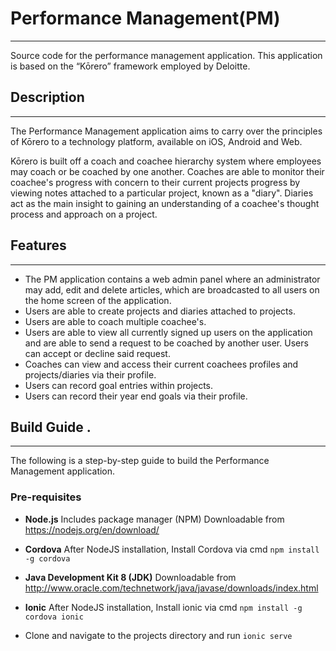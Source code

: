 # Performance Management(PM)
---
Source code for the performance management application. 
This application is based on the “Kōrero” framework employed by Deloitte.


## Description
---
The Performance Management application aims to carry over the principles of Kōrero to a technology platform, available
on iOS, Android and Web.  

Kōrero is built off a coach and coachee hierarchy system where employees may coach or be coached by one another. 
Coaches are able to monitor their coachee's progress with concern to their current projects progress 
by viewing notes attached to a particular project, known as a "diary". Diaries act as the main insight to gaining
an understanding of a coachee's thought process and approach on a project. 

## Features
---
* The PM application contains a web admin panel where an administrator may add, edit and delete articles, which are
broadcasted to all users on the home screen of the application.
* Users are able to create projects and diaries attached to projects.
* Users are able to coach multiple coachee's.
* Users are able to view all currently signed up users on the application and are able to send a request to be coached by another user.
Users can accept or decline said request.
* Coaches can view and access their current coachees profiles and projects/diaries via their profile.
* Users can record goal entries within projects.
* Users can record their year end goals via their profile.


## Build Guide . 

---
The following is a step-by-step guide to build the Performance Management application.
### Pre-requisites   

*	**Node.js**
Includes package manager (NPM)
Downloadable from https://nodejs.org/en/download/

*	**Cordova**
After NodeJS installation, Install Cordova via cmd
	`npm install -g cordova`

*	**Java Development Kit 8 (JDK)**
Downloadable from http://www.oracle.com/technetwork/java/javase/downloads/index.html

*	**Ionic**
After NodeJS installation, Install ionic via cmd
	`npm install -g cordova ionic`

*	Clone and navigate to the projects directory and run
	`ionic serve`










